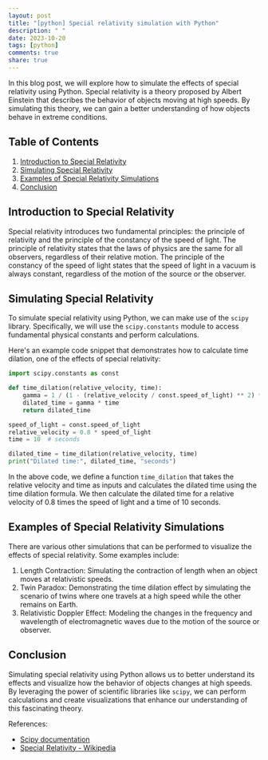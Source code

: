 ```yaml
---
layout: post
title: "[python] Special relativity simulation with Python"
description: " "
date: 2023-10-20
tags: [python]
comments: true
share: true
---
```


In this blog post, we will explore how to simulate the effects of special relativity using Python. Special relativity is a theory proposed by Albert Einstein that describes the behavior of objects moving at high speeds. By simulating this theory, we can gain a better understanding of how objects behave in extreme conditions.

## Table of Contents
1. [Introduction to Special Relativity](#introduction-to-special-relativity)
2. [Simulating Special Relativity](#simulating-special-relativity)
3. [Examples of Special Relativity Simulations](#examples-of-special-relativity-simulations)
4. [Conclusion](#conclusion)

## Introduction to Special Relativity
Special relativity introduces two fundamental principles: the principle of relativity and the principle of the constancy of the speed of light. The principle of relativity states that the laws of physics are the same for all observers, regardless of their relative motion. The principle of the constancy of the speed of light states that the speed of light in a vacuum is always constant, regardless of the motion of the source or the observer.

## Simulating Special Relativity
To simulate special relativity using Python, we can make use of the `scipy` library. Specifically, we will use the `scipy.constants` module to access fundamental physical constants and perform calculations.

Here's an example code snippet that demonstrates how to calculate time dilation, one of the effects of special relativity:

```python
import scipy.constants as const

def time_dilation(relative_velocity, time):
    gamma = 1 / (1 - (relative_velocity / const.speed_of_light) ** 2) ** 0.5
    dilated_time = gamma * time
    return dilated_time

speed_of_light = const.speed_of_light
relative_velocity = 0.8 * speed_of_light
time = 10  # seconds

dilated_time = time_dilation(relative_velocity, time)
print("Dilated time:", dilated_time, "seconds")
```

In the above code, we define a function `time_dilation` that takes the relative velocity and time as inputs and calculates the dilated time using the time dilation formula. We then calculate the dilated time for a relative velocity of 0.8 times the speed of light and a time of 10 seconds.

## Examples of Special Relativity Simulations
There are various other simulations that can be performed to visualize the effects of special relativity. Some examples include:

1. Length Contraction: Simulating the contraction of length when an object moves at relativistic speeds.
2. Twin Paradox: Demonstrating the time dilation effect by simulating the scenario of twins where one travels at a high speed while the other remains on Earth.
3. Relativistic Doppler Effect: Modeling the changes in the frequency and wavelength of electromagnetic waves due to the motion of the source or observer.

## Conclusion
Simulating special relativity using Python allows us to better understand its effects and visualize how the behavior of objects changes at high speeds. By leveraging the power of scientific libraries like `scipy`, we can perform calculations and create visualizations that enhance our understanding of this fascinating theory.

References:
- [Scipy documentation](https://docs.scipy.org/doc/)
- [Special Relativity - Wikipedia](https://en.wikipedia.org/wiki/Special_relativity)